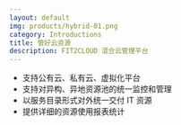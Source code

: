 ```yaml
---
layout: default
img: products/hybrid-01.png
category: Introductions
title: 管好云资源
description: FIT2CLOUD 混合云管理平台
---
```


 * 支持公有云、私有云、虚拟化平台
 * 支持对异构、异地资源池的统一监控和管理
 * 以服务目录形式对外统一交付 IT 资源
 * 提供详细的资源使用报表统计
